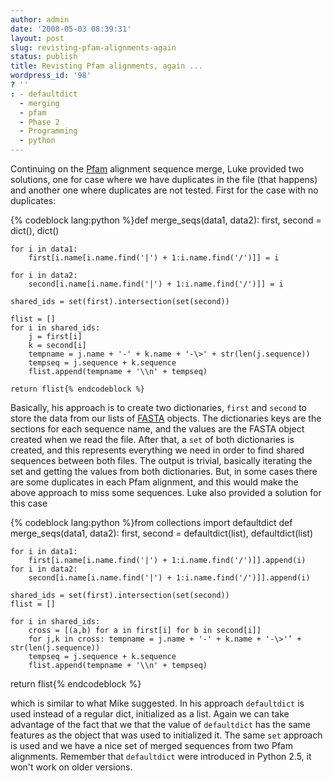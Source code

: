 ```yaml
---
author: admin
date: '2008-05-03 08:39:31'
layout: post
slug: revisting-pfam-alignments-again
status: publish
title: Revisting Pfam alignments, again ...
wordpress_id: '98'
? ''
: - defaultdict
  - merging
  - pfam
  - Phase 2
  - Programming
  - python
---
```


Continuing on the [Pfam](http://en.wikipedia.org/wiki/Pfam "Pfam")
alignment sequence merge, Luke provided two solutions, one for case
where we have duplicates in the file (that happens) and another one
where duplicates are not tested. First for the case with no duplicates:


{% codeblock lang:python %}def merge_seqs(data1, data2): 
	first, second = dict(), dict() 
	
	for i in data1: 
		first[i.name[i.name.find('|') + 1:i.name.find('/')]] = i 
	
	for i in data2: 
		second[i.name[i.name.find('|') + 1:i.name.find('/')]] = i 
		
	shared_ids = set(first).intersection(set(second)) 
	
	flist = [] 
	for i in shared_ids:
		j = first[i] 
		k = second[i] 
		tempname = j.name + '-' + k.name + '-\>' + str(len(j.sequence)) 
		tempseq = j.sequence + k.sequence
		flist.append(tempname + '\\n' + tempseq) 
	
	return flist{% endcodeblock %}

Basically, his approach is to create two dictionaries, `first` and
`second` to store the data from our lists of
[FASTA](http://fasta.bioch.virginia.edu/ "FASTA") objects. The
dictionaries keys are the sections for each sequence name, and the values
are the FASTA object created when we read the file. After that, a `set`
of both dictionaries is created, and this represents everything we need
in order to find shared sequences between both files. The output is
trivial, basically iterating the set and getting the values from both
dictionaries. But, in some cases there are some duplicates in each Pfam
alignment, and this would make the above approach to miss some
sequences. Luke also provided a solution for this case 

{% codeblock lang:python %}from collections import defaultdict 
def merge_seqs(data1, data2): 
	first, second = defaultdict(list), defaultdict(list) 
	
	for i in data1: 
		first[i.name[i.name.find('|') + 1:i.name.find('/')]].append(i) 
	for i in data2:
		second[i.name[i.name.find('|') + 1:i.name.find('/')]].append(i)

	shared_ids = set(first).intersection(set(second)) 
	flist = [] 
	
	for i in shared_ids: 
		cross = [(a,b) for a in first[i] for b in second[i]] 
		for j,k in cross: tempname = j.name + '-' + k.name + '-\>'’ + str(len(j.sequence)) 
		tempseq = j.sequence + k.sequence
		flist.append(tempname + '\\n' + tempseq) 
		
return flist{% endcodeblock %} 


which
is similar to what Mike suggested. In his approach `defaultdict` is used
instead of a regular dict, initialized as a list. Again we can take
advantage of the fact that we that the value of `defaultdict` has the
same features as the object that was used to initialized it. The same
`set` approach is used and we have a nice set of merged sequences from
two Pfam alignments. Remember that `defaultdict` were introduced in Python
2.5, it won't work on older versions.

